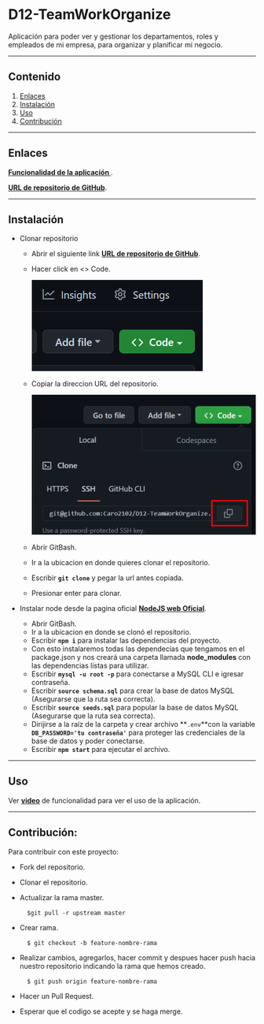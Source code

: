 # D12-TeamWorkOrganize
Aplicación para poder ver y gestionar los departamentos, roles y empleados de mi empresa, para organizar y planificar mi negocio.

---
  ## Contenido
  1. [Enlaces](#enlaces)
  2. [Instalación](#instalación)
  3. [Uso](#uso)
  4. [Contribución](#contribución)
  
---
## Enlaces

**[Funcionalidad de la aplicación ](https://youtu.be/dD0EOeLF5dw "click")**.

**[URL de repositorio de GitHub](https://github.com/Caro2102/D12-TeamWorkOrganize "click")**.

---
  ## Instalación
- Clonar repositorio
    - Abrir el siguiente link **[URL de repositorio de GitHub](https://github.com/Caro2102/D12-TeamWorkOrganize "click")**.
    - Hacer click en <> Code.

        ![Captura de pantalla para clonar repositorio](./capturas/clonar.png)
    - Copiar la direccion URL del repositorio.

        ![Captura de pantalla para copiar direccion URL del repositorio](./capturas/copy-password-protectted-SSH-key.png)
    - Abrir GitBash.
    - Ir a la ubicacion en donde quieres clonar el repositorio.
    - Escribir **`git clone`** y pegar la url antes copiada.
    - Presionar enter para clonar.

- Instalar node desde la pagina oficial **[NodeJS web Oficial](https://nodejs.org/es/ "click")**.
    - Abrir GitBash.
    - Ir a la ubicacion en donde se clonó el repositorio.
    - Escribir **`npm i`** para instalar las dependencias del proyecto.
    - Con esto instalaremos todas las dependecias que tengamos en el package.json y nos creará una carpeta llamada **node_modules** con las dependencias listas para utilizar.
    - Escribir **`mysql -u root -p`** para conectarse a MySQL CLI e igresar contraseña.
    - Escribir **`source schema.sql`** para crear la base de datos MySQL (Asegurarse que la ruta sea correcta).
    - Escribir **`source seeds.sql`** para popular la base de datos MySQL (Asegurarse que la ruta sea correcta).
    - Dirijirse a la raíz de la carpeta y crear archivo **`.env`**con la variable **`DB_PASSWORD='tu contraseña'`**  para proteger las credenciales de la base de datos y poder conectarse.
    - Escribir **`npm start`** para ejecutar el archivo.

---
## Uso
 Ver **[video](https://youtu.be/dD0EOeLF5dw "click")** de funcionalidad para ver el uso de la aplicación.

---
## Contribución:
    
  Para contribuir con este proyecto:
- Fork del repositorio.
- Clonar el  repositorio.
- Actualizar la rama master.

        $git pull -r upstream master
- Crear rama.

        $ git checkout -b feature-nombre-rama
- Realizar cambios, agregarlos, hacer commit y despues hacer push hacia nuestro repositorio indicando la rama que hemos creado.

        $ git push origin feature-nombre-rama
- Hacer un Pull Request.
- Esperar que el codigo se acepte y se haga merge.

